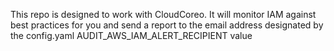 This repo is designed to work with CloudCoreo. It will monitor IAM against best practices for you and send a report to the email address designated by the config.yaml AUDIT_AWS_IAM_ALERT_RECIPIENT value